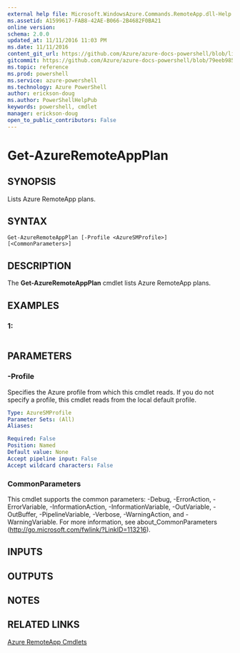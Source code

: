```yaml
---
external help file: Microsoft.WindowsAzure.Commands.RemoteApp.dll-Help.xml
ms.assetid: A1599617-FAB8-42AE-B066-2B4682F0BA21
online version: 
schema: 2.0.0
updated_at: 11/11/2016 11:03 PM
ms.date: 11/11/2016
content_git_url: https://github.com/Azure/azure-docs-powershell/blob/live/azureps-cmdlets-docs/ServiceManagement/Azure.RemoteApp/v3.1.0/Get-AzureRemoteAppPlan.md
gitcommit: https://github.com/Azure/azure-docs-powershell/blob/79eeb985ea480979357fb4695832a0c3d29a48bf/azureps-cmdlets-docs/ServiceManagement/Azure.RemoteApp/v3.1.0/Get-AzureRemoteAppPlan.md
ms.topic: reference
ms.prod: powershell
ms.service: azure-powershell
ms.technology: Azure PowerShell
author: erickson-doug
ms.author: PowerShellHelpPub
keywords: powershell, cmdlet
manager: erickson-doug
open_to_public_contributors: False
---
```


# Get-AzureRemoteAppPlan

## SYNOPSIS
Lists Azure RemoteApp plans.

## SYNTAX

```
Get-AzureRemoteAppPlan [-Profile <AzureSMProfile>] [<CommonParameters>]
```

## DESCRIPTION
The **Get-AzureRemoteAppPlan** cmdlet lists Azure RemoteApp plans.

## EXAMPLES

### 1:
```

```

## PARAMETERS

### -Profile
Specifies the Azure profile from which this cmdlet reads.
If you do not specify a profile, this cmdlet reads from the local default profile.

```yaml
Type: AzureSMProfile
Parameter Sets: (All)
Aliases: 

Required: False
Position: Named
Default value: None
Accept pipeline input: False
Accept wildcard characters: False
```

### CommonParameters
This cmdlet supports the common parameters: -Debug, -ErrorAction, -ErrorVariable, -InformationAction, -InformationVariable, -OutVariable, -OutBuffer, -PipelineVariable, -Verbose, -WarningAction, and -WarningVariable. For more information, see about_CommonParameters (http://go.microsoft.com/fwlink/?LinkID=113216).

## INPUTS

## OUTPUTS

## NOTES

## RELATED LINKS

[Azure RemoteApp Cmdlets](xref:ServiceManagement/Azure.RemoteApp/v3.1.0/Azure.RemoteApp.md)


